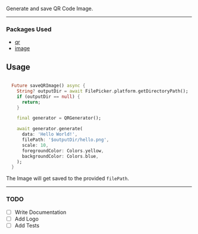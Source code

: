 Generate and save QR Code Image.

---

### Packages Used

- [qr](https://pub.dev/packages/qr)
- [image](https://pub.dev/packages/image)

## Usage

```dart

  Future saveQRImage() async {
    String? outputDir = await FilePicker.platform.getDirectoryPath();
    if (outputDir == null) {
      return;
    }

    final generator = QRGenerator();

    await generator.generate(
      data: 'Hello World!',
      filePath: '$outputDir/hello.png',
      scale: 10,
      foregroundColor: Colors.yellow,
      backgroundColor: Colors.blue,
    );
  }

```

The Image will get saved to the provided `filePath`.

---

### TODO

- [ ] Write Documentation
- [ ] Add Logo
- [ ] Add Tests
